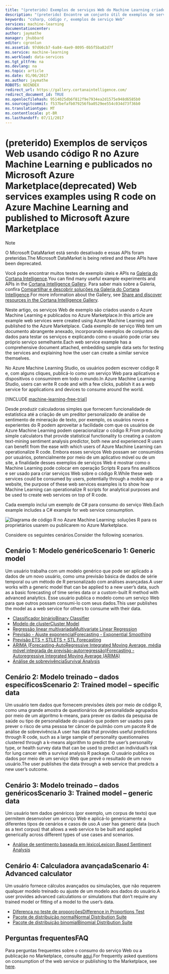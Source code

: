 ```yaml
---
title: "(preterido) Exemplos de serviços Web do Machine Learning criados com R - Azure | Microsoft Docs"
description: "(preterido) Encontre um conjunto útil de exemplos de serviços Web criados com código R e Machine Learning e publicado no Azure Marketplace."
keywords: "csharp, código r, exemplos de serviço Web"
services: machine-learning
documentationcenter: 
author: jaymathe
manager: jhubbard
editor: cgronlun
ms.assetid: 97d66cb7-6a84-4ae9-8095-0b5f5ba82d7f
ms.service: machine-learning
ms.workload: data-services
ms.tgt_pltfrm: na
ms.devlang: na
ms.topic: article
ms.date: 01/06/2017
ms.author: jaymathe
ROBOTS: NOINDEX
redirect_url: https://gallery.cortanaintelligence.com/
redirect_document_id: TRUE
ms.openlocfilehash: 9514025db6f812f9e7934ea2d1575e948d6585b0
ms.sourcegitcommit: f537befafb079256fba0529ee554c034d73f36b0
ms.translationtype: MT
ms.contentlocale: pt-BR
ms.lasthandoff: 07/11/2017
---
```

# <a name="deprecated-web-services-examples-using-r-code-on-azure-machine-learning-and-published-to-microsoft-azure-marketplace"></a><span data-ttu-id="f8009-104">(preterido) Exemplos de serviços Web usando código R no Azure Machine Learning e publicados no Microsoft Azure Marketplace</span><span class="sxs-lookup"><span data-stu-id="f8009-104">(deprecated) Web services examples using R code on Azure Machine Learning and published to Microsoft Azure Marketplace</span></span>

> [!NOTE]
> <span data-ttu-id="f8009-105">O Microsoft DataMarket está sendo desativado e essas APIs foram preteridas.</span><span class="sxs-lookup"><span data-stu-id="f8009-105">The Microsoft DataMarket is being retired and these APIs have been deprecated.</span></span> 
> 
> <span data-ttu-id="f8009-106">Você pode encontrar muitos testes de exemplo úteis e APIs na [Galeria do Cortana Intelligence](http://gallery.cortanaintelligence.com).</span><span class="sxs-lookup"><span data-stu-id="f8009-106">You can find many useful example experiments and APIs in the [Cortana Intelligence Gallery](http://gallery.cortanaintelligence.com).</span></span> <span data-ttu-id="f8009-107">Para saber mais sobre a Galeria, confira [Compartilhar e descobrir soluções na Galeria do Cortana Intelligence](machine-learning-gallery-how-to-use-contribute-publish.md).</span><span class="sxs-lookup"><span data-stu-id="f8009-107">For more information about the Gallery, see [Share and discover resources in the Cortana Intelligence Gallery](machine-learning-gallery-how-to-use-contribute-publish.md).</span></span>

<span data-ttu-id="f8009-108">Neste artigo, os serviços Web de exemplo são criados usando o Azure Machine Learning e publicados no Azure Marketplace.</span><span class="sxs-lookup"><span data-stu-id="f8009-108">In this article are example web services were created using Azure Machine Learning and published to the Azure Marketplace.</span></span> <span data-ttu-id="f8009-109">Cada exemplo de serviço Web tem um documento abrangente anexado, incorporando exemplos de conjuntos de dados para testar os serviços e explicando como o usuário pode criar seu próprio serviço semelhante.</span><span class="sxs-lookup"><span data-stu-id="f8009-109">Each web service example has a comprehensive document attached, embedding sample data sets for testing the services and explaining how the user can create a similar service themselves.</span></span> 

<span data-ttu-id="f8009-110">No Azure Machine Learning Studio, os usuários podem escrever código R e, com alguns cliques, publicá-lo como um serviço Web para aplicativos e dispositivos o consumirem em todo o mundo.</span><span class="sxs-lookup"><span data-stu-id="f8009-110">In Azure Machine Learning Studio, users can write R code and with a few clicks, publish it as a web service for applications and devices to consume around the world.</span></span> 

[!INCLUDE [machine-learning-free-trial](../../includes/machine-learning-free-trial.md)]

<span data-ttu-id="f8009-111">Desde produzir calculadoras simples que fornecem funcionalidade de estatística até a criação de um preditor personalizado de análise de sentimento de mineração de texto, por exemplo, os usuários novos e experientes do R podem aproveitar a facilidade com que os usuários de Azure Machine Learning podem operacionalizar o código R.</span><span class="sxs-lookup"><span data-stu-id="f8009-111">From producing simple calculators that provide statistical functionality to creating a custom text-mining sentiment analysis predictor, both new and experienced R users can benefit from the ease with which users of Azure Machine Learning can operationalize R code.</span></span> <span data-ttu-id="f8009-112">Embora esses serviços Web possam ser consumidos por usuários, potencialmente por meio de um aplicativo móvel ou de um site, a finalidade desses exemplos de serviços Web é mostrar como o Machine Learning pode colocar em operação Scripts R para fins analíticos e ser usado para criar serviços Web sobre o código R.</span><span class="sxs-lookup"><span data-stu-id="f8009-112">While these web services could be consumed by users, potentially through a mobile app or a website, the purpose of these web services examples is to show how Machine Learning can operationalize R scripts for analytical purposes and be used to create web services on top of R code.</span></span>

<span data-ttu-id="f8009-113">Cada exemplo inclui um exemplo de C# para consumo do serviço Web.</span><span class="sxs-lookup"><span data-stu-id="f8009-113">Each example includes a C# example for web service consumption.</span></span>

![Diagrama de código R no Azure Machine Learning: soluções R para os proprietários usarem ou publicarem no Azure Marketplace.][1]

<span data-ttu-id="f8009-115">Considere os seguintes cenários.</span><span class="sxs-lookup"><span data-stu-id="f8009-115">Consider the following scenarios.</span></span>

## <a name="scenario-1-generic-model"></a><span data-ttu-id="f8009-116">Cenário 1: Modelo genérico</span><span class="sxs-lookup"><span data-stu-id="f8009-116">Scenario 1: Generic model</span></span>
<span data-ttu-id="f8009-117">Um usuário trabalha com um modelo genérico que pode ser aplicado a dados de um novo usuário, como uma previsão básica de dados de série temporal ou um método de R personalizado com análises avançadas.</span><span class="sxs-lookup"><span data-stu-id="f8009-117">A user works with a generic model that can be applied to a new user’s data, such as a basic forecasting of time series data or a custom-built R method with advanced analytics.</span></span> <span data-ttu-id="f8009-118">Esse usuário publica o modelo como um serviço Web para que outros possam consumi-lo com seus dados.</span><span class="sxs-lookup"><span data-stu-id="f8009-118">This user publishes the model as a web service for others to consume with their data.</span></span>

* [<span data-ttu-id="f8009-119">Classificador binário</span><span class="sxs-lookup"><span data-stu-id="f8009-119">Binary Classifier</span></span>](machine-learning-r-csharp-binary-classifier.md)
* [<span data-ttu-id="f8009-120">Modelo de cluster</span><span class="sxs-lookup"><span data-stu-id="f8009-120">Cluster Model</span></span>](machine-learning-r-csharp-cluster-model.md)
* [<span data-ttu-id="f8009-121">Regressão linear multivariada</span><span class="sxs-lookup"><span data-stu-id="f8009-121">Multivariate Linear Regression</span></span>](machine-learning-r-csharp-multivariate-linear-regression.md)
* [<span data-ttu-id="f8009-122">Previsão - Ajuste exponencial</span><span class="sxs-lookup"><span data-stu-id="f8009-122">Forecasting - Exponential Smoothing</span></span>](machine-learning-r-csharp-forecasting-exponential-smoothing.md)
* [<span data-ttu-id="f8009-123">Previsão ETS + STL</span><span class="sxs-lookup"><span data-stu-id="f8009-123">ETS + STL Forecasting</span></span>](machine-learning-r-csharp-retail-demand-forecasting.md)
* [<span data-ttu-id="f8009-124">ARIMA (Forecasting-AutoRegressive Integrated Moving Average, média móvel integrada de previsão-autorregressão)</span><span class="sxs-lookup"><span data-stu-id="f8009-124">Forecasting - Autoregressive Integrated Moving Average (ARIMA)</span></span>](machine-learning-r-csharp-arima.md)
* [<span data-ttu-id="f8009-125">Análise de sobrevivência</span><span class="sxs-lookup"><span data-stu-id="f8009-125">Survival Analysis</span></span>](machine-learning-r-csharp-survival-analysis.md)

## <a name="scenario-2-trained-model--specific-data"></a><span data-ttu-id="f8009-126">Cenário 2: Modelo treinado – dados específicos</span><span class="sxs-lookup"><span data-stu-id="f8009-126">Scenario 2: Trained model – specific data</span></span>
<span data-ttu-id="f8009-127">Um usuário tem dados que fornecem previsões úteis por meio de código R, como uma grande amostra de questionários de personalidade agrupados por meio de um algoritmo k-means, para prever os dados da pesquisa de saúde ou tipo de personalidade do usuário que podem ser usados para prever o risco de uma pessoa ter câncer de pulmão com um pacote R de análise de sobrevivência.</span><span class="sxs-lookup"><span data-stu-id="f8009-127">A user has data that provides useful predictions through R code, such as a large sample of personality questionnaires clustered through a k-means algorithm to predict the user’s personality type, or health survey data that can be used to predict an individual’s risk for lung cancer with a survival analysis R package.</span></span> <span data-ttu-id="f8009-128">O usuário publica os dados por meio de um serviço Web que prevê o resultado de um novo usuário.</span><span class="sxs-lookup"><span data-stu-id="f8009-128">The user publishes the data through a web service that predicts a new user’s outcome.</span></span>

## <a name="scenario-3-trained-model--generic-data"></a><span data-ttu-id="f8009-129">Cenário 3: Modelo treinado – dados genéricos</span><span class="sxs-lookup"><span data-stu-id="f8009-129">Scenario 3: Trained model – generic data</span></span>
<span data-ttu-id="f8009-130">Um usuário tem dados genéricos (por exemplo, um corpus de texto) que permitem desenvolver um serviço Web e aplicá-lo genericamente a diferentes tipos de cenários e casos de uso.</span><span class="sxs-lookup"><span data-stu-id="f8009-130">A user has generic data (such as a text corpus) that allows a web service to be built and applied generically across different types of use cases and scenarios.</span></span>

* [<span data-ttu-id="f8009-131">Análise de sentimento baseada em léxico</span><span class="sxs-lookup"><span data-stu-id="f8009-131">Lexicon Based Sentiment Analysis</span></span>](machine-learning-r-csharp-lexicon-based-sentiment-analysis.md)

## <a name="scenario-4-advanced-calculator"></a><span data-ttu-id="f8009-132">Cenário 4: Calculadora avançada</span><span class="sxs-lookup"><span data-stu-id="f8009-132">Scenario 4: Advanced calculator</span></span>
<span data-ttu-id="f8009-133">Um usuário fornece cálculos avançados ou simulações, que não requerem qualquer modelo treinado ou ajuste de um modelo aos dados do usuário.</span><span class="sxs-lookup"><span data-stu-id="f8009-133">A user provides advanced calculations or simulations that don’t require any trained model or fitting of a model to the user’s data.</span></span>

* [<span data-ttu-id="f8009-134">Diferença no teste de proporções</span><span class="sxs-lookup"><span data-stu-id="f8009-134">Difference in Proportions Test</span></span>](machine-learning-r-csharp-difference-in-two-proportions.md)
* [<span data-ttu-id="f8009-135">Pacote de distribuição normal</span><span class="sxs-lookup"><span data-stu-id="f8009-135">Normal Distribution Suite</span></span>](machine-learning-r-csharp-normal-distribution.md)
* [<span data-ttu-id="f8009-136">Pacote de distribuição binomial</span><span class="sxs-lookup"><span data-stu-id="f8009-136">Binomial Distribution Suite</span></span>](machine-learning-r-csharp-binomial-distribution.md)

## <a name="faq"></a><span data-ttu-id="f8009-137">Perguntas frequentes</span><span class="sxs-lookup"><span data-stu-id="f8009-137">FAQ</span></span>
<span data-ttu-id="f8009-138">Para perguntas frequentes sobre o consumo do serviço Web ou a publicação no Marketplace, consulte [aqui](machine-learning-marketplace-faq.md).</span><span class="sxs-lookup"><span data-stu-id="f8009-138">For frequently asked questions on consumption of the web service or publishing to the Marketplace, see [here](machine-learning-marketplace-faq.md).</span></span>

[1]: ./media/machine-learning-r-csharp-web-service-examples/machine-learning-r-code-options-for-using-and-sharing-cloud.png



